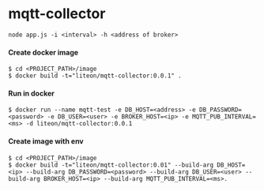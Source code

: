 # mqtt-collector
```
node app.js -i <interval> -h <address of broker>
```

#### Create docker image
```
$ cd <PROJECT_PATH>/image
$ docker build -t="liteon/mqtt-collector:0.0.1" .
```
#### Run in docker
```
$ docker run --name mqtt-test -e DB_HOST=<address> -e DB_PASSWORD=<password> -e DB_USER=<user> -e BROKER_HOST=<ip> -e MQTT_PUB_INTERVAL=<ms> -d liteon/mqtt-collector:0.0.1
```

#### Create image with env
```
$ cd <PROJECT_PATH>/image
$ docker build -t="liteon/mqtt-collector:0.01" --build-arg DB_HOST=<ip> --build-arg DB_PASSWORD=<password> --build-arg DB_USER=<user> --build-arg BROKER_HOST=<ip> --build-arg MQTT_PUB_INTERVAL=<ms>.
```
